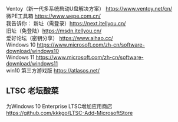Ventoy（新一代多系统启动U盘解决方案） https://www.ventoy.net/cn/  
微PE工具箱 https://www.wepe.com.cn/   
我告诉你：
    新址（需登录）https://next.itellyou.cn/   
    旧址（免登陆）https://msdn.itellyou.cn/  
爱好论坛（密钥分享） https://www.aihao.cc/  
Windows 10 https://www.microsoft.com/zh-cn/software-download/windows10  
Windows 11 https://www.microsoft.com/zh-cn/software-download/windows11  
win10 第三方游戏版 https://atlasos.net/  
## LTSC 老坛酸菜
为Windows 10 Enterprise LTSC增加应用商店 https://github.com/kkkgo/LTSC-Add-MicrosoftStore  
